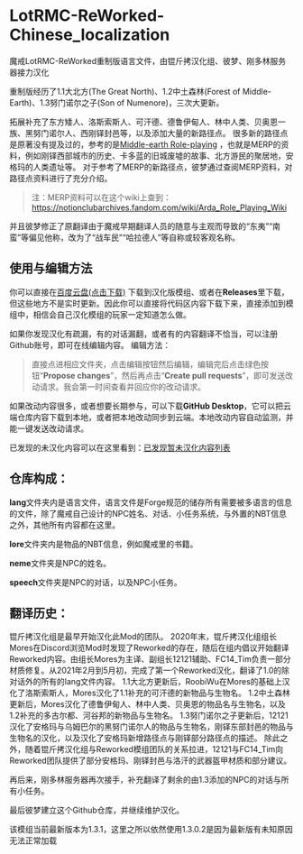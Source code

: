 # LotRMC-ReWorked-Chinese_localization
魔戒LotRMC-ReWorked重制版语言文件，由锟斤拷汉化组、彼梦、刚多林服务器接力汉化

重制版经历了1.1大北方(The Great North)、1.2中土森林(Forest of Middle-Earth)、1.3努门诺尔之子(Son of Numenore)，三次大更新。

拓展补充了东方矮人、洛斯索斯人、可汗德、德鲁伊甸人、林中人类、贝奥恩一族、黑努门诺尔人、西刚铎封邑等，以及添加大量的新路径点。
很多新的路径点是原著没有提及过的，参考的是[Middle-earth Role-playing](https://en.wikipedia.org/wiki/Middle-earth_Role_Playing) ，也就是MERP的资料，例如刚铎西部城市的历史、卡多蓝的旧城废墟的故事、北方游民的聚居地，安格玛的人类遗址等。
对于参考了MERP的新路径点，彼梦通过查阅MERP资料，对路径点资料进行了充分介绍。
>注：MERP资料可以在这个wiki上查到：https://notionclubarchives.fandom.com/wiki/Arda_Role_Playing_Wiki

并且彼梦修正了原翻译由于魔戒早期翻译人员的随意与主观而导致的“东夷”“南蛮”等偏见他称，改为了“战车民”“哈拉德人”等自称或较客观名称。

## 使用与编辑方法
你可以直接在[百度云盘(点击下载)](https://pan.baidu.com/s/1REDilIpHxFeQaTA2iRSCUg?pwd=0000) 下载到汉化版模组、或者在**Releases**里下载，但这些地方不是实时更新。因此你可以直接将代码区内容下载下来，直接添加到模组中，相信会自己汉化模组的玩家一定知道怎么做。

如果你发现汉化有疏漏，有的对话漏翻，或者有的内容翻译不恰当，可以注册Github账号，即可在线编辑内容。
编辑方法：
>直接点进相应文件夹，点击编辑按钮然后编辑，编辑完后点击绿色按钮“**Propose changes**”，然后再点击“**Create pull requests**”，即可发送改动请求。我会第一时间查看并回应你的改动请求。
>
如果改动内容很多，或者想要长期参与，可以下载**GitHub Desktop**，它可以把云端仓库内容下载到本地，或者把本地改动同步到云端。本地改动内容自动监测，并能一键发送改动请求。

已发现的未汉化内容可以在这里看到：[已发现暂未汉化内容列表](https://github.com/ArchiDreamZ/LotRMC-ReWorked-Chinese_localization/wiki/%E5%B7%B2%E5%8F%91%E7%8E%B0%E6%9A%82%E6%9C%AA%E6%B1%89%E5%8C%96%E5%86%85%E5%AE%B9%E5%88%97%E8%A1%A8)

## 仓库构成：

**lang**文件夹内是语言文件，语言文件是Forge规范的储存所有需要被多语言的信息的文件，除了魔戒自己设计的NPC姓名、对话、小任务系统，与外置的NBT信息之外，其他所有内容都在这里。

**lore**文件夹内是物品的NBT信息，例如魔戒里的书籍。

**neme**文件夹是NPC的姓名。

**speech**文件夹是NPC的对话，以及NPC小任务。



## 翻译历史：

锟斤拷汉化组是最早开始汉化此Mod的团队。
2020年末，锟斤拷汉化组组长Mores在Discord浏览Mod时发现了Reworked的存在，随后在组内倡议开始翻译Reworked内容。由组长Mores为主译、副组长12121辅助、FC14_Tim负责一部分材质修复。从2021年2月到5月初，完成了第一个Reworked汉化，翻译了1.0的除对话外的所有的lang文件内容。
1.1大北方更新后，RoobiWu在Mores的基础上汉化了洛斯索斯人，Mores汉化了1.1补充的可汗德的新物品与生物名。
1.2中土森林更新后，Mores汉化了德鲁伊甸人、林中人类、贝奥恩的物品名与生物名，以及1.2补充的多古尔都、河谷邦的新物品与生物名。
1.3努门诺尔之子更新后，12121汉化了安格玛与乌姆巴尔的黑努门诺尔人的物品与生物名，刚铎东部封邑的物品与生物名的汉化，以及汉化了安格玛新增路径点与刚铎部分路径点的描述。
除此之外，随着锟斤拷汉化组与Reworked模组团队的关系拉进，12121与FC14_Tim向Reworked团队提供了部分安格玛、刚铎封邑与洛汗的武器盔甲材质和部分建议。

再后来，刚多林服务器再次接手，补充翻译了剩余的由1.3添加的NPC的对话与所有小任务。

最后彼梦建立这个Github仓库，并继续维护汉化。

该模组当前最新版本为1.3.1，这里之所以依然使用1.3.0.2是因为最新版有未知原因无法正常加载
